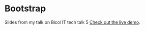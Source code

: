 # Bootstrap

Slides from my talk on Bicol IT tech talk 5 [Check out the live demo](http://files.mayonvolcanosoftware.com/bootstrap-slides/).